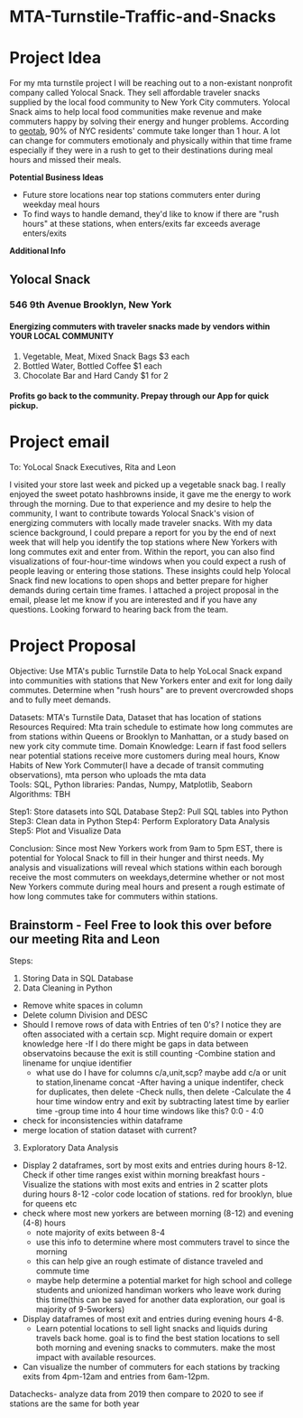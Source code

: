 # MTA-Turnstile-Traffic-and-Snacks

# Project Idea
For my mta turnstile project I will be reaching out to a non-existant nonprofit company called Yolocal Snack. They sell affordable traveler snacks supplied by the local food community to New York City commuters. Yolocal Snack aims to help local food communities make revenue and make commuters happy by solving their energy and hunger problems. According to [geotab](https://www.geotab.com/time-to-commute/), 90% of NYC residents' commute take longer than 1 hour. A lot can change for commuters emotionaly and physically within that time frame especially if they were in a rush to get to their destinations during meal hours and missed their meals. 

**Potential Business Ideas**
- Future store locations near top stations commuters enter during weekday meal hours
- To find ways to handle demand, they'd like to know if there are "rush hours" at these stations, when enters/exits far exceeds average enters/exits

**Additional Info**
## Yolocal Snack
### 546 9th Avenue Brooklyn, New York
#### Energizing commuters with traveler snacks made by vendors within YOUR LOCAL COMMUNITY
1. Vegetable, Meat, Mixed Snack Bags $3 each
2. Bottled Water, Bottled Coffee $1 each
3. Chocolate Bar and Hard Candy $1 for 2 
#### Profits go back to the community. Prepay through our App for quick pickup. 

# Project email

To: YoLocal Snack Executives, Rita and Leon

I visited your store last week and picked up a vegetable snack bag. I really enjoyed the sweet potato hashbrowns inside, it gave me the energy to work through the morning. Due to that experience and my desire to help the community, I want to contribute towards Yolocal Snack's vision of energizing commuters with locally made traveler snacks. With my data science background, I could prepare a report for you by the end of next week that will help you identify the top stations where New Yorkers with long commutes exit and enter from. Within the report, you can also find visualizations of four-hour-time windows when you could expect a rush of people leaving or entering those stations. These insights could help Yolocal Snack find new locations to open shops and better prepare for higher demands during certain time frames. I attached a project proposal in the email, please let me know if you are interested and if you have any questions. Looking forward to hearing back from the team. 

# Project Proposal 

Objective: Use MTA's public Turnstile Data to help YoLocal Snack expand into communities with stations that New Yorkers enter and exit for long daily commutes. Determine when "rush hours" are to prevent overcrowded shops and to fully meet demands.  

Datasets: MTA's Turnstile Data, Dataset that has location of stations
Resources Required: Mta train schedule to estimate how long commutes are from stations within Queens or Brooklyn to Manhattan, or a study based on new york city commute time. 
Domain Knowledge: Learn if fast food sellers near potential stations receive more customers during meal hours, Know Habits of New York Commuter(I have a decade of transit commuting observations), mta person who uploads the mta data  
Tools: SQL, Python libraries: Pandas, Numpy, Matplotlib, Seaborn
Algorithms: TBH

Step1: Store datasets into SQL Database 
Step2: Pull SQL tables into Python
Step3: Clean data in Python
Step4: Perform Exploratory Data Analysis
Step5: Plot and Visualize Data

Conclusion: Since most New Yorkers work from 9am to 5pm EST, there is potential for Yolocal Snack to fill in their hunger and thirst needs. My analysis and visualizations will reveal which stations within each borough receive the most commuters on weekdays,determine whether or not most New Yorkers commute during meal hours and present a rough estimate of how long commutes take for commuters within stations. 




## Brainstorm - Feel Free to look this over before our meeting Rita and Leon
Steps: 
1. Storing Data in SQL Database
2. Data Cleaning in Python
- Remove white spaces in column
- Delete column Division and DESC
- Should I remove rows of data with Entries of ten 0's? I notice they are often associated with a certain scp. Might require domain or expert knowledge here
  -If I do there might be gaps in data between observatoins because the exit is still counting
-Combine station and linename for unqiue identifier
  - what use do I have for columns c/a,unit,scp? maybe add c/a or unit to station,linename concat
-After having a unique indentifer, check for duplicates, then delete
-Check nulls, then delete
-Calculate the 4 hour time window entry and exit by subtracting latest time by earlier time
  -group time into 4 hour time windows like this? 0:0 - 4:0
- check for inconsistencies within dataframe
- merge location of station dataset with current?
3. Exploratory Data Analysis
- Display 2 dataframes, sort by most exits and entries during hours 8-12. Check if other time ranges exist within morning breakfast hours
  -Visualize the stations with most exits and entries in 2 scatter plots during hours 8-12
  -color code location of stations. red for brooklyn, blue for queens etc
- check where most new yorkers are between morning (8-12) and evening (4-8) hours 
  - note majority of exits between 8-4
  - use this info to determine where most commuters travel to since the morning
  - this can help give an rough estimate of distance traveled and commute time
  - maybe help determine a potential market for high school and college students and unionized handiman workers who leave work during this time(this can be saved for another data exploration, our goal is majority of 9-5workers)
- Display dataframes of most exit and entries during evening hours 4-8.
  - Learn potential locations to sell light snacks and liquids during travels back home. goal is to find the best station locations to sell both morning and evening snacks to commuters. make the most impact with available resources. 
- Can visualize the number of commuters for each stations by tracking exits from 4pm-12am and entries from 6am-12pm.

Datachecks- analyze data from 2019 then compare to 2020 to see if stations are the same for both year
